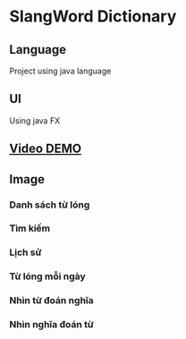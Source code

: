 # SlangWord Dictionary
## Language
Project using java language
## UI
Using java FX
## [Video DEMO](https://www.youtube.com/watch?v=DTrabEYBihM)
## Image 
### Danh sách từ lóng
### Tìm kiếm
### Lịch sử
### Từ lóng mỗi ngày
### Nhìn từ đoán nghĩa
### Nhìn nghĩa đoán từ
